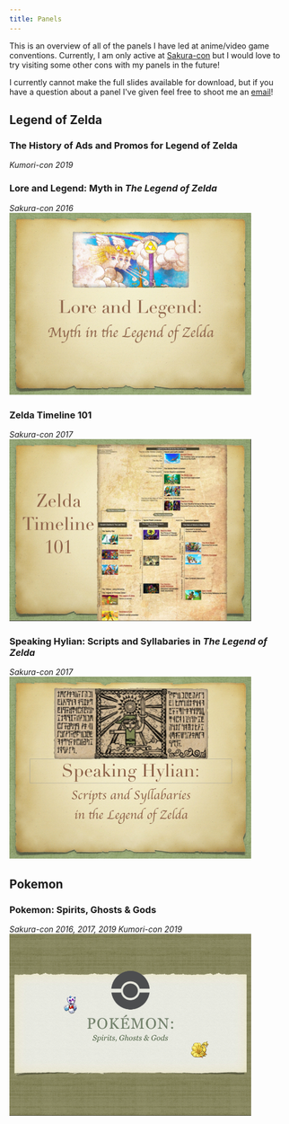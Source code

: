 ```yaml
---
title: Panels
---
```

<html>
<style>
img[alt=slide] {
  width: 431px;
  height: 324px;
}
</style>
</html>

This is an overview of all of the panels I have led at anime/video game conventions. Currently, I am only active at [Sakura-con](https://sakuracon.org) but I would love to try visiting some other cons with my panels in the future!

I currently cannot make the full slides available for download, but if you have a question about a panel I've given feel free to shoot me an [email](about)!


## Legend of Zelda

### The History of Ads and Promos for Legend of Zelda
*Kumori-con 2019*
<!--![slide][lozpromos]-->
### Lore and Legend: Myth in *The Legend of Zelda*
*Sakura-con 2016*  
![slide][lozmyth]
### Zelda Timeline 101
*Sakura-con 2017*  
![slide][timeline]

### Speaking Hylian: Scripts and Syllabaries in *The Legend of Zelda*
*Sakura-con 2017*  
![slide][hylian]

## Pokemon
### Pokemon: Spirits, Ghosts & Gods
*Sakura-con 2016, 2017, 2019*
*Kumori-con 2019*
![slide][pkmn]

[lozmyth]: images/lozmyth.png
[lozpromos]: images/lozpromos.png
[timeline]: images/timeline.png
[hylian]: images/hylianscripts.png
[pkmn]: images/pkmn.png

